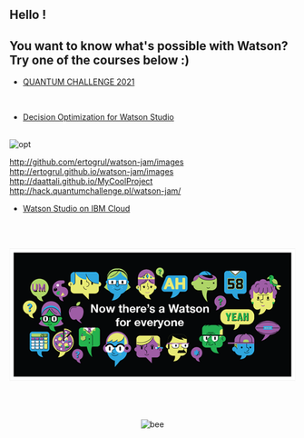 ## Hello !
## You want to know what's possible with Watson? Try one of the courses below :)
* [QUANTUM CHALLENGE 2021](Qchallenge/README.md)  
<br>

* [Decision Optimization for Watson Studio](1-DecisionOptimizationWorkshop/README.md)

<br>
<img src="http://hack.quantumchallenge.pl/watson-jam/images/optimization.gif" alt="opt"/>
</p>

http://github.com/ertogrul/watson-jam/images
http://ertogrul.github.io/watson-jam/images
http://daattali.github.io/MyCoolProject
http://hack.quantumchallenge.pl/watson-jam/


* [Watson Studio on IBM Cloud](2-WatsonStudioWorkshop/README.md)   
<br>
<br>

![watson](/images/watson-for-everyone.png)


<p align="center">

<br>
<br>
<br>
<img src="https://ertogrul.github.io/images/w5-3.gif" alt="bee"/>
</p>